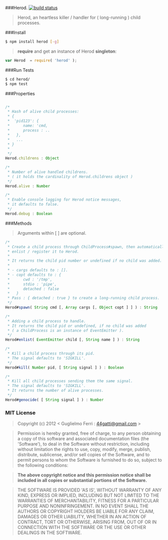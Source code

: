 ###Herod.
[![build status](https://travis-ci.org/rootslab/herod.png?branch=master)](https://travis-ci.org/rootslab/herod)
> Herod, an heartless killer / handler for ( long-running ) child processes.


###Install

```bash
$ npm install herod [-g]
```

> __require__ and get an instance of Herod __singleton__:

```javascript
var Herod  = require( 'herod' );
```

###Run Tests

```bash
$ cd herod/
$ npm test
```
###Properties

```javascript

/*
 * Hash of alive child processes:
 * {
 *  'pid123': {
 *      name: 'cmd,
 *      process : .. 
 *   },
 *   ...
 * }
 * 
 */
Herod.childrens : Object

/*
 * Number of alive handled childrens.
 * ( it holds the cardinality of Herod.childrens object )
 */
Herod.alive : Number

/*
 * Enable console logging for Herod notice messages,
 * it defaults to false.
 */
Herod.debug : Boolean
```

###Methods

> Arguments within [ ] are optional.

```javascript
/*
 * Create a child process through ChildProcess#spawn, then automatically
 * enlist / register it to Herod.
 * 
 * It returns the child pid number or undefined if no child was added.
 * 
 * - cargs defaults to : [].
 * - copt defaults to : {
 *      cwd : '/tmp',
 *      stdio : 'pipe',
 *      detached : false
 *   }
 * Pass : { detached : true } to create a long-running child process.
 */
Herod#spawn( String cmd [, Array cargs [, Object copt ] ] ) : String

/*
 * Adding a child process to handle.
 * It returns the child pid or undefined, if no child was added 
 * ( a ChildProcess is an instance of EventEmitter ).
 */
Herod#enlist( EventEmitter child [, String name ] ) : String

/*
 * Kill a child process through its pid.
 * The signal defaults to 'SIGKILL'.
 */
Herod#kill( Number pid, [ String signal ] ) : Boolean

/*
 * Kill all child processes sending them the same signal.
 * The signal defaults to 'SIGKILL'.
 * It returns the number of alive processes.
 */
Herod#genocide( [ String signal ] ) : Number

```

### MIT License

> Copyright (c) 2012 &lt; Guglielmo Ferri : 44gatti@gmail.com &gt;

> Permission is hereby granted, free of charge, to any person obtaining
> a copy of this software and associated documentation files (the
> 'Software'), to deal in the Software without restriction, including
> without limitation the rights to use, copy, modify, merge, publish,
> distribute, sublicense, and/or sell copies of the Software, and to
> permit persons to whom the Software is furnished to do so, subject to
> the following conditions:

> __The above copyright notice and this permission notice shall be
> included in all copies or substantial portions of the Software.__

> THE SOFTWARE IS PROVIDED 'AS IS', WITHOUT WARRANTY OF ANY KIND,
> EXPRESS OR IMPLIED, INCLUDING BUT NOT LIMITED TO THE WARRANTIES OF
> MERCHANTABILITY, FITNESS FOR A PARTICULAR PURPOSE AND NONINFRINGEMENT.
> IN NO EVENT SHALL THE AUTHORS OR COPYRIGHT HOLDERS BE LIABLE FOR ANY
> CLAIM, DAMAGES OR OTHER LIABILITY, WHETHER IN AN ACTION OF CONTRACT,
> TORT OR OTHERWISE, ARISING FROM, OUT OF OR IN CONNECTION WITH THE
> SOFTWARE OR THE USE OR OTHER DEALINGS IN THE SOFTWARE.
